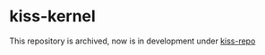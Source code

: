 # kiss-kernel

This repository is archived, now is in development under [kiss-repo](https://github.com/eudaldgr/kiss-repo/tree/master/kernel)
